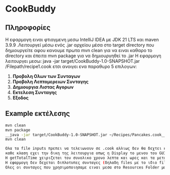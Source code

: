 # CookBuddy
## Πληροφορίες
Η εφαρμογη ειναι φτιαγμενη μεσω IntelliJ IDEA με JDK 21 LTS και maven 3.9.9
.Λειτουργεί μέσω ενός .jar αρχείου μέσα στο target directory 
που δημιουργείτε αφου κανουμε πρωτα mvn clean για να ειναι καθαρο το directory και έπειτα mvn package για να δημιουργηθεί το .jar
Η εφαρμογη λειτουργει μεσω: java -jar target/CookBuddy-1.0-SNAPSHOT.jar /Filepath/recipe1.cook
ετσι ανοιγει ενα παραθυρο 5 επιλογων:
1. __**Προβολη Ολων των Συνταγων**__
2. __**Προβολη Λεπτομερειων Συνταγης**__
3. __**Δημιουργια Λιστας Αγορων**__
4. __**Εκτελεση Συνταγης**__
5. __**Εξοδος**__
## Εxample εκτέλεσης
  ```bash
mvn clean
mvn package
__java -jar target/CookBuddy-1.0-SNAPSHOT.jar ~/Recipes/Pancakes.cook__
mvn clean
  
Ολα τα file inputs πρεπει να τελειωνουν σε .cook αλλιως δεν θα δεχτει κανενα file το προγραμμα
καθε κλαση εχει την δικη της λειτουργια οπως η Display το μενου του GUI μαζι με τις λειτουργιες της καθε επιλογης, ή το TextProcessor που επεξεργαζει καθε file που ερχεται και διαβαζει τα ingredients,utensils και times αναλογα.
Η getTotalTime χειριζεται τον συνολικο χρονο λεπτα και ωρες και τα μετατρεπει αναλογα.
Η εφαρμογη δεν δεχεται διπλοτυπες συνταγες (δηλαδη files με το ιδιο filename.cook)
Ολες οι συνταγες που χρησιμοποιησαμε ειναι μεσα στο Resources Folder μαζι με ενα Logo που φτιάξαμε στο έτοιμο .jar αρχείο.
